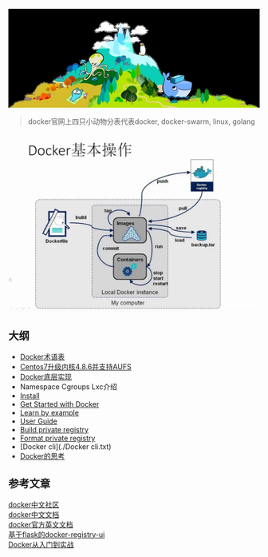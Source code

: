 ![docker](./images/docker_log.jpg)
> docker官网上四只小动物分表代表docker, docker-swarm, linux, golang

![base_command](./images/Docker基本操作.png)

## 大纲
- [Docker术语表](./术语表)
- [Centos7升级内核4.8.6并支持AUFS](./Centos7升级内核4.8.6并支持AUFS)
- [Docker底层实现](./Docker底层实现)
- Namespace Cgroups Lxc介绍
- [Install](./Docker软件包安装安装)
- [Get Started with Docker](./开始使用Docker)
- [Learn by example](./通过示例学习Docker)
- [User Guide](./用户指南)
- [Build private registry](./构建私有仓库)
- [Format private registry](./myscripts/req_docker_registry.py)
- [Docker cli](./Docker cli.txt)  
- [Docker的思考](./Docker的思考)

## 参考文章  
[docker中文社区](https://github.com/arkii/docs)  
[docker中文文档](http://docker-doc.readthedocs.io/zh_CN/latest/)  
[docker官方英文文档](http://docs.master.dockerproject.org/)  
[基于flask的docker-registry-ui](https://github.com/arkii/docker-registry-ui)  
[Docker从入门到实战](https://yeasy.gitbooks.io/docker_practice/content/introduction/)  
